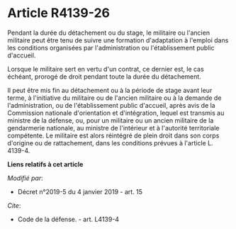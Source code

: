 # Article R4139-26

Pendant la durée du détachement ou du stage, le militaire ou l'ancien militaire peut être tenu de suivre une formation
d'adaptation à l'emploi dans les conditions organisées par l'administration ou l'établissement public d'accueil. 

Lorsque le militaire sert en vertu d'un contrat, ce dernier est, le cas échéant, prorogé de droit pendant toute la durée du
détachement. 

Il peut être mis fin au détachement ou à la période de stage avant leur terme, à l'initiative du militaire ou de l'ancien
militaire ou à la demande de l'administration, ou de l'établissement public d'accueil, après avis de la Commission nationale
d'orientation et d'intégration, lequel est transmis au ministre de la défense, ou, pour un militaire ou un ancien militaire
de la gendarmerie nationale, au ministre de l'intérieur et à l'autorité territoriale compétente. Le militaire est alors
réintégré de plein droit dans son corps d'origine ou de rattachement, dans les conditions prévues à l'article L. 4139-4.

**Liens relatifs à cet article**

_Modifié par_:

  - Décret n°2019-5 du 4 janvier 2019 - art. 15

_Cite_:

  - Code de la défense. - art. L4139-4
